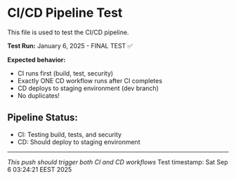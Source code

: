 # CI/CD Pipeline Test

This file is used to test the CI/CD pipeline.

**Test Run:** January 6, 2025 - FINAL TEST ✅

**Expected behavior:** 
- CI runs first (build, test, security)
- Exactly ONE CD workflow runs after CI completes
- CD deploys to staging environment (dev branch)
- No duplicates!

## Pipeline Status:
- CI: Testing build, tests, and security
- CD: Should deploy to staging environment

---
*This push should trigger both CI and CD workflows*
Test timestamp: Sat Sep  6 03:24:21 EEST 2025
